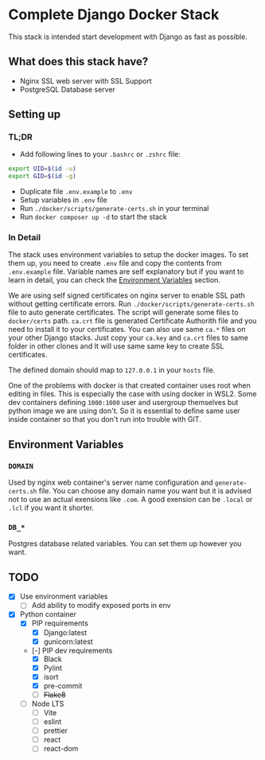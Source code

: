 # Complete Django Docker Stack
This stack is intended start development with Django as fast as possible.

## What does this stack have?
- Nginx SSL web server with SSL Support
- PostgreSQL Database server

## Setting up
### TL;DR
- Add following lines to your `.bashrc` or `.zshrc` file:
```bash
export UID=$(id -u)
export GID=$(id -g)
```
- Duplicate file `.env.example` to `.env`
- Setup variables in `.env` file
- Run `./docker/scripts/generate-certs.sh` in your terminal
- Run `docker composer up -d` to start the stack

### In Detail
The stack uses environment variables to setup the docker images. To set them up,
you need to create `.env` file and copy the contents from `.env.example` file.
Variable names are self explanatory but if you want to learn in detail, you can
check the [Environment Variables](#environment-varialbes) section.

We are using self signed certificates on nginx server to enable SSL path without
getting certificate errors. Run `./docker/scripts/generate-certs.sh` file to auto
generate certificates. The script will generate some files to `docker/certs` path.
`ca.crt` file is generated Certificate Authorith file and you need to install it
to your certificates. You can also use same `ca.*` files on your other Django
stacks. Just copy your `ca.key` and `ca.crt` files to same folder in other clones
and It will use same same key to create SSL certificates.

The defined domain should map to `127.0.0.1` in your `hosts` file.

One of the problems with docker is that created container uses root when editing
in files. This is especially the case with using docker in WSL2. Some dev containers
defining `1000:1000` user and usergroup themselves but python image we are using
don't. So it is essential to define same user inside container so that you don't
run into trouble with GIT.

## Environment Variables
### `DOMAIN`
Used by nginx web container's server name configuration and `generate-certs.sh` file.
You can choose any domain name you want but it is advised not to use an actual
exensions like `.com`. A good exension can be `.local` or `.lcl` if you want it
shorter.

### `DB_*`
Postgres database related variables. You can set them up however you want.

## TODO
- [x] Use environment variables
  - [ ] Add ability to modify exposed ports in env
- [x] Python container
  - [x] PIP requirements
    - [x] Django:latest
    - [x] gunicorn:latest
  - [-] PIP dev requirements
    - [x] Black
    - [x] Pylint
    - [x] isort
    - [x] pre-commit
    - [ ] ~~Flake8~~
  - [ ] Node LTS
    - [ ] Vite
    - [ ] eslint
    - [ ] prettier
    - [ ] react
    - [ ] react-dom
